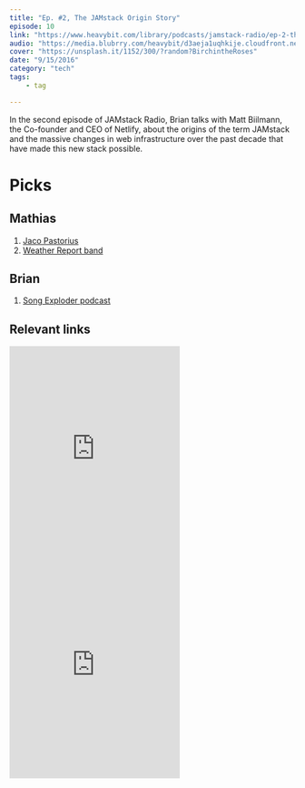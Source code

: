 ```yaml
---
title: "Ep. #2, The JAMstack Origin Story"
episode: 10
link: "https://www.heavybit.com/library/podcasts/jamstack-radio/ep-2-the-jamstack-origin-story/"
audio: "https://media.blubrry.com/heavybit/d3aeja1uqhkije.cloudfront.net/podcasts/jamstack-radio/20160705-jamstack-radio-002.mp3"
cover: "https://unsplash.it/1152/300/?random?BirchintheRoses"
date: "9/15/2016"
category: "tech"
tags:
    - tag

---
```


In the second episode of JAMstack Radio, Brian talks with Matt Biilmann, the Co-founder and CEO of Netlify, about the origins of the term JAMstack and the massive changes in web infrastructure over the past decade that have made this new stack possible.

# Picks

## Mathias

1. [Jaco Pastorius](https://open.spotify.com/artist/3U3C9o6UTYNdEsDckpRyvX?si=bdKR56Z2T5232v9Y9pxPrg)
1. [Weather Report band](https://open.spotify.com/artist/162DCkd8aDKwvjBb74Gu8b?si=c6lbdNQWQiix7p91UFKDEw)

## Brian

1. [Song Exploder podcast](http://songexploder.net/)

## Relevant links

<iframe src="https://open.spotify.com/embed/artist/3U3C9o6UTYNdEsDckpRyvX" width="300" height="380" frameborder="0" allowtransparency="true" allow="encrypted-media"></iframe>

<iframe src="https://open.spotify.com/embed/artist/162DCkd8aDKwvjBb74Gu8b" width="300" height="380" frameborder="0" allowtransparency="true" allow="encrypted-media"></iframe>
